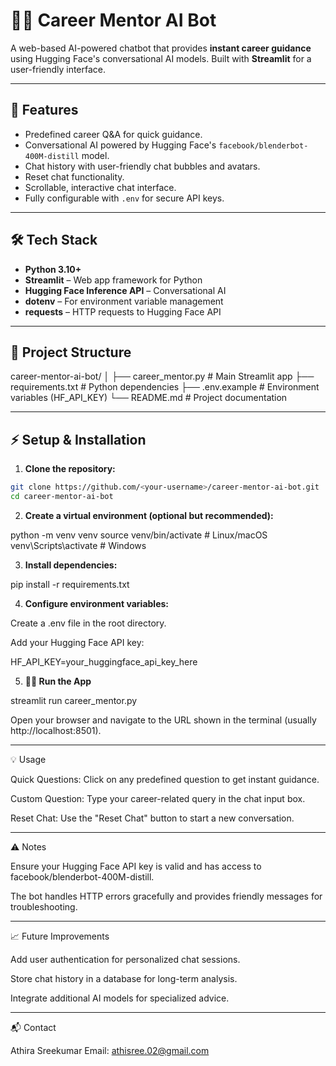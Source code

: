 # 🧑‍💼 Career Mentor AI Bot

A web-based AI-powered chatbot that provides **instant career guidance** using Hugging Face's conversational AI models. Built with **Streamlit** for a user-friendly interface.

---

## 🚀 Features

- Predefined career Q&A for quick guidance.
- Conversational AI powered by Hugging Face's `facebook/blenderbot-400M-distill` model.
- Chat history with user-friendly chat bubbles and avatars.
- Reset chat functionality.
- Scrollable, interactive chat interface.
- Fully configurable with `.env` for secure API keys.

---

## 🛠️ Tech Stack

- **Python 3.10+**
- **Streamlit** – Web app framework for Python
- **Hugging Face Inference API** – Conversational AI
- **dotenv** – For environment variable management
- **requests** – HTTP requests to Hugging Face API

---

## 📂 Project Structure

career-mentor-ai-bot/
│
├── career_mentor.py # Main Streamlit app
├── requirements.txt # Python dependencies
├── .env.example # Environment variables (HF_API_KEY)
└── README.md # Project documentation

---

## ⚡ Setup & Installation

1. **Clone the repository:**

```bash
git clone https://github.com/<your-username>/career-mentor-ai-bot.git
cd career-mentor-ai-bot
```

2. **Create a virtual environment (optional but recommended):**

python -m venv venv
source venv/bin/activate  # Linux/macOS
venv\Scripts\activate     # Windows

3. **Install dependencies:**

pip install -r requirements.txt

4. **Configure environment variables:**

Create a .env file in the root directory.

Add your Hugging Face API key:

HF_API_KEY=your_huggingface_api_key_here

5. **🏃‍♂️ Run the App**

streamlit run career_mentor.py

Open your browser and navigate to the URL shown in the terminal (usually http://localhost:8501).

---

💡 Usage

Quick Questions: Click on any predefined question to get instant guidance.

Custom Question: Type your career-related query in the chat input box.

Reset Chat: Use the "Reset Chat" button to start a new conversation.

---

⚠️ Notes

Ensure your Hugging Face API key is valid and has access to facebook/blenderbot-400M-distill.

The bot handles HTTP errors gracefully and provides friendly messages for troubleshooting.

---

📈 Future Improvements

Add user authentication for personalized chat sessions.

Store chat history in a database for long-term analysis.

Integrate additional AI models for specialized advice.

---

📬 Contact

Athira Sreekumar
Email: athisree.02@gmail.com
